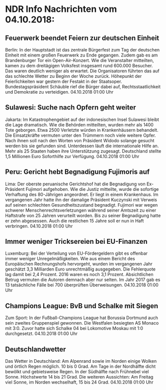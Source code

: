 # NDR Info Nachrichten vom 04.10.2018:


## Feuerwerk beendet Feiern zur deutschen Einheit
Berlin: In der Hauptstadt ist das zentrale Bürgerfest zum Tag der deutschen Einheit mit einem großen Feuerwerk zu Ende gegangen. Zudem gab es am Brandenburger Tor ein Open-Air-Konzert. Wie die Veranstalter mitteilten, kamen zu dem dreitägigen Volksfest insgesamt rund 600.000 Besucher. Das waren deutlich weniger als erwartet. Die Organisatoren führten das auf das schlechte Wetter zu Beginn der Woche zurück. Höhepunkt der Feierlichkeiten war gestern der Festakt in der Staatsoper. Bundestagspräsident Schäuble rief die Bürger dabei auf, Rechtsstaatlichkeit und Demokratie zu verteidigen. 04.10.2018 01:00 Uhr 

## Sulawesi: Suche nach Opfern geht weiter
Jakarta: Im Katastrophengebiet auf der indonesischen Insel Sulawesi bleibt die Lage dramatisch. Wie die Behörden mitteilten, wurden mehr als 1400 Tote geborgen. Etwa 2500 Verletzte würden in Krankenhäusern behandelt. Die Einsatzkräfte vermuten unter den Trümmern noch viele weitere Opfer. Nach ihnen soll nach den Worten von Präsident Widodo solange gesucht werden bis sie gefunden sind. Unterdessen läuft die internationale Hilfe an. Mehr als 25 Staaten haben ihre Unterstützung zugesagt. Deutschland stellte 1,5 Millionen Euro Soforthilfe zur Verfügung. 04.10.2018 01:00 Uhr 

## Peru: Gericht hebt Begnadigung Fujimoris auf
Lima: Der oberste peruanische Gerichtshof hat die Begnadigung von Ex-Präsident Fujimori aufgehoben. Wie die Justiz mitteilte, wurde die sofortige Verhaftung des 80-Jährigen angeordnet. Er liegt in einem Krankenhaus. Im vergangenen Jahr hatte ihn der damalige Präsident Kuczynski mit Verweis auf seinen schlechten Gesundheitszustand begnadigt. Fujimori war wegen schwerer Menschenrechtsverletzungen während seiner Amtszeit zu einer Haftstrafe von 25 Jahren verurteilt worden. Bis zu seiner Begnadigung hatte er zehn abgesessen. Auch die restlichen 15 Jahre soll er nun in Haft verbringen. 04.10.2018 01:00 Uhr 

## Immer weniger Tricksereien bei EU-Finanzen
Luxemburg: Bei der Verteilung von EU-Fördergeldern gibt es offenbar immer weniger Unregelmäßigkeiten. Wie aus einem Bericht des Europäischen Rechnungshofs hervorgeht, wurden im vergangenen Jahr geschätzt 3,3 Milliarden Euro unrechtmäßig ausgegeben. Die Fehlerquote lag damit bei 2,4 Prozent. 2016 waren es noch 3,1 Prozent. Absichtlichen Betrug vermuten die Autoren demnach aber nur selten. Im Jahr 2017 gab es 13 tatsächliche Fälle bei 700 überprüften Überweisungen. 04.10.2018 01:00 Uhr 

## Champions League: BvB und Schalke mit Siegen
Zum Sport: In der Fußball-Champions League hat Borussia Dortmund auch sein zweites Gruppenspiel gewonnen. Die Westfalen besiegten AS Monaco mit 3:0. Zuvor hatte sich Schalke 04 bei Lokomotive Moskau mit 1:0 durchgesetzt. 04.10.2018 01:00 Uhr 

## Deutschlandwetter
Das Wetter in Deutschland: Am Alpenrand sowie im Norden einige Wolken und örtlich Regen möglich. 10 bis 0 Grad. Am Tage in der Nordhälfte dicht bewölkt und gebietsweise Regen. In der Südhälfte nach Frühnebel viel Sonne. Höchstwerte 14 bis 21 Grad. Die weiteren Aussichten: Am Freitag viel Sonne, im Norden wechselhaft, 15 bis 24 Grad. 04.10.2018 01:00 Uhr 
